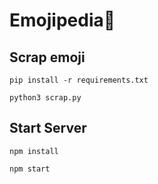 # Emojipedia🤗 


## Scrap emoji 
```
pip install -r requirements.txt
```

```
python3 scrap.py
```



## Start Server
```
npm install
```

```
npm start
```